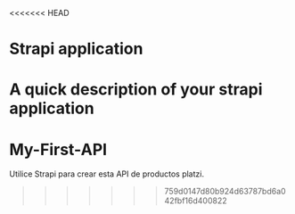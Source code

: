 <<<<<<< HEAD
# Strapi application

A quick description of your strapi application
=======
# My-First-API
Utilice Strapi para crear esta API de productos platzi.
>>>>>>> 759d0147d80b924d63787bd6a042fbf16d400822

